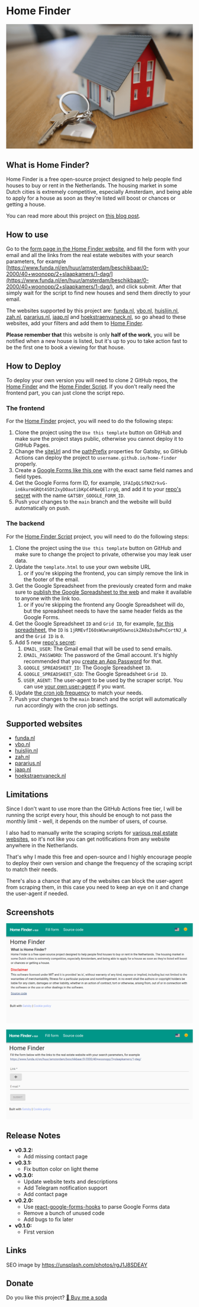 # Home Finder

![ScreenShot](https://raw.githubusercontent.com/WeRules/home-finder/main/content/assets/base_site_image.png)

## What is Home Finder?
Home Finder is a free open-source project designed to help people find houses to buy or rent in the Netherlands. The housing market in some Dutch cities is extremely competitive, especially Amsterdam, and being able to apply for a house as soon as they're listed will boost or chances or getting a house.

You can read more about this project on [this blog post](https://pablo.gg/en/blog/coding/creating-a-startup-with-github-actions-and-google-forms/).

## How to use
Go to the [form page in the Home Finder website](https://werules.github.io/home-finder/en/form), and fill the form with your email and all the links from the real estate websites with your search parameters, for example [https://www.funda.nl/en/huur/amsterdam/beschikbaar/0-2000/40+woonopp/2+slaapkamers/1-dag/](https://www.funda.nl/en/huur/amsterdam/beschikbaar/0-2000/40+woonopp/2+slaapkamers/1-dag/), and click submit. After that simply wait for the script to find new houses and send them directly to your email.

The websites supported by this project are: [funda.nl](https://funda.nl), [vbo.nl](https://vbo.nl), [huislijn.nl](https://huislijn.nl), [zah.nl](https://zah.nl), [pararius.nl](https://pararius.nl), [jaap.nl](https://jaap.nl) and [hoekstraenvaneck.nl](https://hoekstraenvaneck.nl), so go ahead to these websites, add your filters and add them to [Home Finder](https://werules.github.io/home-finder/en/).

**Please remember that** this website is only **half of the work**, you will be notified when a new house is listed, but it's up to you to take action fast to be the first one to book a viewing for that house.

## How to Deploy
To deploy your own version you will need to clone 2 GitHub repos, the [Home Finder](https://github.com/WeRules/home-finder) and the [Home Finder Script](https://github.com/WeRules/home-finder-script). If you don't really need the frontend part, you can just clone the script repo.

### The frontend
For the [Home Finder](https://github.com/WeRules/home-finder) project, you will need to do the following steps:

1. Clone the project using the `Use this template` button on GitHub and make sure the project stays public, otherwise you cannot deploy it to GitHub Pages.
2. Change the [siteUrl](https://github.com/WeRules/home-finder/blob/b79635bf04ed9161c425b37df0d95f5f80c9f449/gatsby-config.js#L13) and the [pathPrefix](https://github.com/WeRules/home-finder/blob/b79635bf04ed9161c425b37df0d95f5f80c9f449/gatsby-config.js#L6) properties for Gatsby, so GitHub Actions can deploy the project to `username.github.io/home-finder` properly.
3. Create a [Google Forms like this one](https://docs.google.com/forms/d/e/1FAIpQLSfNXZrkvG-in6kurmGRQt4SOt2xyDOautibKpC4PAeQElzrgQ/viewform) with the exact same field names and field types.
4. Get the Google Forms form ID, for example, `1FAIpQLSfNXZrkvG-in6kurmGRQt4SOt2xyDOautibKpC4PAeQElzrgQ`, and add it to your [repo's secret](https://docs.github.com/en/actions/reference/encrypted-secrets) with the name `GATSBY_GOOGLE_FORM_ID`.
5. Push your changes to the `main` branch and the website will build automatically on push.

### The backend
For the [Home Finder Script](https://github.com/WeRules/home-finder-script) project, you will need to do the following steps:

1. Clone the project using the `Use this template` button on GitHub and make sure to change the project to private, otherwise you may leak user data.
2. Update the `template.html` to use your own website URL
    1. or if you're skipping the frontend, you can simply remove the link in the footer of the email.
3. Get the Google Spreadsheet from the previously created form and make sure to [publish the Google Spreadsheet to the web](https://support.google.com/a/users/answer/9308870) and make it available to anyone with the link too.
    1. or if you're skipping the frontend any Google Spreadsheet will do, but the spreadsheet needs to have the same header fields as the Google Forms.
4. Get the Google Spreadsheet `ID` and `Grid ID`, for example, [for this spreadsheet](https://docs.google.com/spreadsheets/d/1jRMEvfI6OsWUwnaHgH5UwnoikZA0a3s8wPnCortNJ_A/edit#gid=0), the `ID` is `1jRMEvfI6OsWUwnaHgH5UwnoikZA0a3s8wPnCortNJ_A` and the `Grid ID` is `0`.
5. Add 5 new [repo's secret](https://docs.github.com/en/actions/reference/encrypted-secrets):
    1. `EMAIL_USER`: The Gmail email that will be used to send emails.
    2. `EMAIL_PASSWORD`: The password of the Gmail account. It's highly recommended that you [create an App Password](https://support.google.com/mail/answer/185833?hl=en-US) for that.
    3. `GOOGLE_SPREADSHEET_ID`: The Google Spreadsheet `ID`.
    4. `GOOGLE_SPREADSHEET_GID`: The Google Spreadsheet `Grid ID`.
    5. `USER_AGENT`: The user-agent to be used by the scraper script. You can use [your own user-agent](https://www.whatismybrowser.com/detect/what-is-my-user-agent/) if you want.
6. Update [the cron job frequency](https://github.com/WeRules/home-finder-script/blob/main/.github/workflows/run-task.yml#L5) to match your needs.
7. Push your changes to the `main` branch and the script will automatically run accordingly with the cron job settings.

## Supported websites
- [funda.nl](https://funda.nl)
- [vbo.nl](https://vbo.nl)
- [huislijn.nl](https://huislijn.nl)
- [zah.nl](https://zah.nl)
- [pararius.nl](https://pararius.nl)
- [jaap.nl](https://jaap.nl)
- [hoekstraenvaneck.nl](https://hoekstraenvaneck.nl)

## Limitations
Since I don't want to use more than the GitHub Actions free tier, I will be running the script every hour, this should be enough to not pass the monthly limit - well, it depends on the number of users, of course.

I also had to manually write the scraping scripts for [various real estate websites](https://github.com/WeRules/home-finder-script/blob/main/scraper.js#L133), so it's not like you can get notifications from any website anywhere in the Netherlands.

That's why I made this free and open-source and I highly encourage people to deploy their own version and change the frequency of the scraping script to match their needs.

There's also a chance that any of the websites can block the user-agent from scraping them, in this case you need to keep an eye on it and change the user-agent if needed.

## Screenshots
![ScreenShot](https://raw.githubusercontent.com/WeRules/home-finder/main/screenshots/screenshot_1.png)

![ScreenShot](https://raw.githubusercontent.com/WeRules/home-finder/main/screenshots/screenshot_2.png)

## Release Notes
- **v0.3.2:**
    - Add missing contact page
- **v0.3.1:**
    - Fix button color on light theme
- **v0.3.0:**
    - Update website texts and descriptions
    - Add Telegram notification support
    - Add contact page
- **v0.2.0:**
    - Use [react-google-forms-hooks](https://github.com/francisconeves97/react-google-forms-hooks) to parse Google Forms data
    - Remove a bunch of unused code
    - Add bugs to fix later
- **v0.1.0:**
    - First version

## Links
SEO image by https://unsplash.com/photos/rgJ1J8SDEAY

## Donate
Do you like this project? [🥤 Buy me a soda](https://bunq.me/BuyMeASoda)
